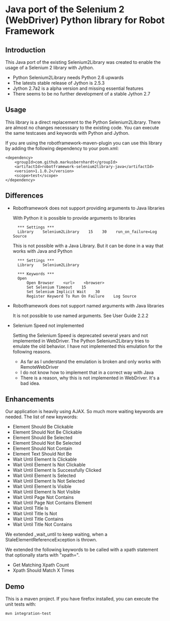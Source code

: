 Java port of the Selenium 2 (WebDriver) Python library for Robot Framework
==========================================================================

Introduction
------------

This Java port of the existing Selenium2Library was created to enable
the usage of a Selenium 2 library with Jython.
* Python Selenium2Library needs Python 2.6 upwards
* The latests stable release of Jython is 2.5.3
* Jython 2.7a2 is a alpha version and missing essential features
* There seems to be no further development of a stable Jython 2.7

Usage
-----

This library is a direct replacement to the Python Selenium2Library.
There are almost no changes necesssary to the existing code. You 
can execute the same testcases and keywords with Python and Jython.

If you are using the robotframework-maven-plugin you can
use this library by adding the following dependency to 
your pom.xml:

    <dependency>
        <groupId>com.github.markusbernhardt</groupId>
        <artifactId>robotframework-selenium2library-java</artifactId>
        <version>1.1.0.2</version>
        <scope>test</scope>
    </dependency>

Differences
-----------

* Robotframework does not support providing arguments to Java libraries

  With Python it is possible to provide arguments to libraries
  
        *** Settings ***
        Library    Selenium2Library    15    30    run_on_failure=Log Source
  
  This is not possible with a Java Library. But it can be done in a way
  that works with Java and Python
  
        *** Settings ***
        Library    Selenium2Library
        
        *** Keywords ***
        Open
            Open Browser    <url>    <browser>
            Set Selenium Timeout    15
            Set Selenium Implicit Wait    30
            Register Keyword To Run On Failure    Log Source

* Robotframework does not support named arguments with Java libraries

  It is not possible to use named arguments. See User Guide 2.2.2
  
* Selenium Speed not implemented

  Setting the Selenium Speed is deprecated several years and not
  implemented in WebDriver. The Python Selenium2Library tries to
  emulate the old behavior. I have not implemented this emulation
  for the following reasons.
  
  * As far as I understand the emulation is broken and only works
    with RemoteWebDriver
  * I do not know how to implement that in a correct way with Java 
  * There is a reason, why this is not implemented in WebDriver.
    It's a bad idea.

Enhancements
------------

Our application is heavily using AJAX. So much more waiting keywords
are needed. The list of new keywords:
* Element Should Be Clickable
* Element Should Not Be Clickable
* Element Should Be Selected
* Element Should Not Be Selected
* Element Should Not Contain
* Element Text Should Not Be
* Wait Until Element Is Clickable
* Wait Until Element Is Not Clickable
* Wait Until Element Is Successfully Clicked
* Wait Until Element Is Selected
* Wait Until Element Is Not Selected
* Wait Until Element Is Visible
* Wait Until Element Is Not Visible
* Wait Until Page Not Contains
* Wait Until Page Not Contains Element
* Wait Until Title Is
* Wait Until Title Is Not
* Wait Until Title Contains
* Wait Until Title Not Contains

We extended _wait_until to keep waiting, when a 
StaleElementReferenceException is thrown.

We extended the following keywords to be called with a
xpath statement that optionally starts with "xpath=".
* Get Matching Xpath Count
* Xpath Should Match X Times

Demo
----

This is a maven project. If you have firefox installed,
you can execute the unit tests with:

    mvn integration-test
